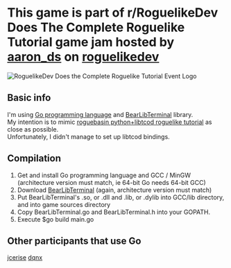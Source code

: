 # This game is part of r/RoguelikeDev Does The Complete Roguelike Tutorial game jam hosted by [aaron_ds](https://www.reddit.com/user/aaron_ds) on [roguelikedev](www.reddit/com/r/roguelikedev)

![RoguelikeDev Does the Complete Roguelike Tutorial Event Logo](https://i.imgur.com/ksc9EW3.png)

## Basic info

I'm using [Go programming language](https://golang.org/) and [BearLibTerminal](https://bitbucket.org/cfyzium/bearlibterminal/overview) library.  
My intention is to mimic [roguebasin python+libtcod roguelike tutorial](http://www.roguebasin.com/index.php?title=Complete_Roguelike_Tutorial,_using_python%2Blibtcod) as close as possible.  
Unfortunately, I didn't manage to set up libtcod bindings.

## Compilation

1. Get and install Go programming language and GCC / MinGW (architecture version must match, ie 64-bit Go needs 64-bit GCC)
2. Download [BearLibTerminal](http://foo.wyrd.name/en:bearlibterminal) (again, architecture version must match)
3. Put BearLibTerminal's .so, or .dll and .lib, or .dylib into GCC/lib directory, and into game sources directory
4. Copy BearLibTerminal.go and BearLibTerminal.h into your GOPATH.
5. Execute $go build main.go

## Other participants that use Go

[jcerise](https://github.com/jcerise/roguelikedev-does-the-complete-roguelike-tutorial)
[dqnx](https://github.com/dqnx/roguelikedev-does-the-complete-roguelike-tutorial)